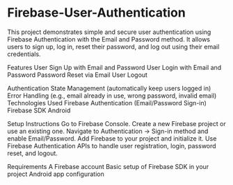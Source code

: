 # Firebase-User-Authentication
This project demonstrates simple and secure user authentication using Firebase Authentication with the Email and Password method. It allows users to sign up, log in, reset their password, and log out using their email credentials.

Features
User Sign Up with Email and Password
User Login with Email and Password
Password Reset via Email
User Logout

Authentication State Management (automatically keep users logged in)
Error Handling (e.g., email already in use, wrong password, invalid email)
Technologies Used
Firebase Authentication (Email/Password Sign-in)
Firebase SDK
Android

Setup Instructions
Go to Firebase Console.
Create a new Firebase project or use an existing one.
Navigate to Authentication → Sign-in method and enable Email/Password.
Add Firebase to your project and initialize it.
Use Firebase Authentication APIs to handle user registration, login, password reset, and logout.

Requirements
A Firebase account
Basic setup of Firebase SDK in your project
Android app configuration

